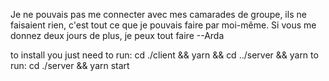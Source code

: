 Je ne pouvais pas me connecter avec mes camarades de groupe, ils ne faisaient rien, c'est tout ce que je pouvais faire par moi-même. Si vous me donnez deux jours de plus, je peux tout faire
--Arda

to install you just need to run: cd ./client && yarn && cd ../server && yarn
to run: cd ./server && yarn start
